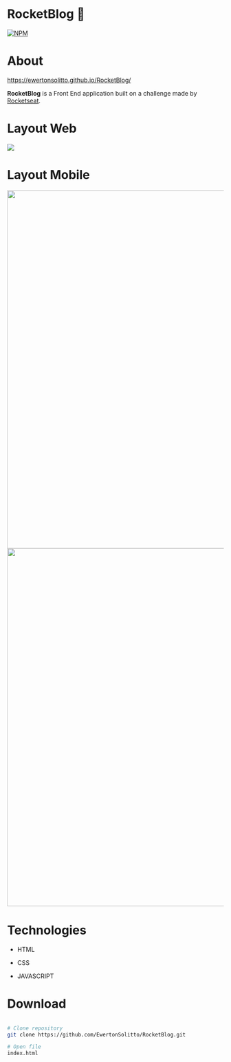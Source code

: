 # RocketBlog 🚀
[![NPM](https://img.shields.io/npm/l/react)](https://github.com/EwertonSolitto/RocketBlog/blob/main/LICENSE)

# About

https://ewertonsolitto.github.io/RocketBlog/

**RocketBlog** is a Front End application built on a challenge made by [Rocketseat](https://app.rocketseat.com.br).

# Layout Web

<img src="https://github.com/EwertonSolitto/RocketBlog/blob/main/images/readMe/web.png" />

# Layout Mobile

<p>
  <img src="https://github.com/EwertonSolitto/RocketBlog/blob/main/images/readMe/mobile1.jpg" height="832"/>
  <img src="https://github.com/EwertonSolitto/RocketBlog/blob/main/images/readMe/mobile2.jpg" height="832"/>
</p>

# Technologies
 
 - HTML

 - CSS

 - JAVASCRIPT

# Download

```bash

# Clone repository
git clone https://github.com/EwertonSolitto/RocketBlog.git

# Open file
index.html

```
